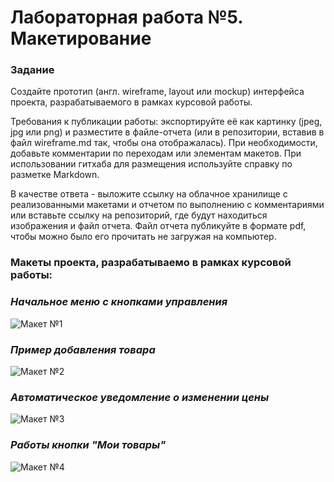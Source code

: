 # Лабораторная работа №5. Макетирование

### Задание

Создайте прототип (англ. wireframe, layout или mockup) интерфейса проекта, разрабатываемого в рамках курсовой работы.

Требования к публикации работы: экспортируйте её как картинку (jpeg, jpg или png) и разместите в файле-отчета (или в репозитории, вставив в файл wireframe.md так, чтобы она отображалась). При необходимости, добавьте комментарии по переходам или элементам макетов. При использовании гитхаба для размещения используйте справку по разметке Markdown.

В качестве ответа - выложите ссылку на облачное хранилище с реализованными макетами и отчетом по выполнению с комментариями или вставьте ссылку на репозиторий, где будут находиться изображения и файл отчета. Файл отчета публикуйте в формате pdf, чтобы можно было его прочитать не загружая на компьютер.

### Макеты проекта, разрабатываемо в рамках курсовой работы:


### _Начальное меню с кнопками управления_
![Макет №1](https://user-images.githubusercontent.com/60598601/149677705-e9af0a0c-b064-4f53-b78f-51fc3a42382c.jpg)

### _Пример добавления товара_
![Макет №2](https://user-images.githubusercontent.com/60598601/149677832-7a93259c-e65b-4e07-bbb8-40cd445ea763.jpg)

### _Автоматическое уведомление о изменении цены_
![Макет №3](https://user-images.githubusercontent.com/60598601/149677833-ad317524-cb67-4723-8d14-b26ee581d0b5.jpg)

### _Работы кнопки "Мои товары"_
![Макет №4](https://user-images.githubusercontent.com/60598601/149677834-3b8e8e73-4af8-4d54-a18b-1c93a498e6ed.jpg)
